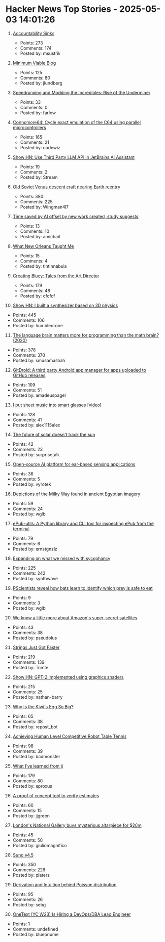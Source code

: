 # Hacker News Top Stories - 2025-05-03 14:01:26

1. [Accountability Sinks](https://250bpm.substack.com/p/accountability-sinks)
   - Points: 273
   - Comments: 174
   - Posted by: msustrik

2. [Minimum Viable Blog](https://ostwilkens.se/blog/setting-up-blog)
   - Points: 125
   - Comments: 80
   - Posted by: jlundberg

3. [Speedrunning and Modding the Incredibles: Rise of the Underminer](https://farlow.dev/2025/05/02/rotu)
   - Points: 33
   - Comments: 0
   - Posted by: farlow

4. [Connomore64: Cycle exact emulation of the C64 using parallel microcontrollers](https://github.com/c1570/Connomore64)
   - Points: 165
   - Comments: 21
   - Posted by: codewiz

5. [Show HN: Use Third Party LLM API in JetBrains AI Assistant](https://github.com/Stream29/ProxyAsLocalModel)
   - Points: 19
   - Comments: 2
   - Posted by: Stream

6. [Old Soviet Venus descent craft nearing Earth reentry](https://www.leonarddavid.com/old-soviet-venus-descent-craft-nearing-earth-reentry/)
   - Points: 380
   - Comments: 225
   - Posted by: Wingman4l7

7. [Time saved by AI offset by new work created, study suggests](https://arstechnica.com/ai/2025/05/time-saved-by-ai-offset-by-new-work-created-study-suggests/)
   - Points: 13
   - Comments: 10
   - Posted by: amichail

8. [What New Orleans Taught Me](https://commonedge.org/what-new-orleans-taught-me/)
   - Points: 15
   - Comments: 4
   - Posted by: tintinnabula

9. [Creating Bluey: Tales from the Art Director](https://substack.com/home/post/p-160039885)
   - Points: 179
   - Comments: 48
   - Posted by: cfcfcf

10. [Show HN: I built a synthesizer based on 3D physics](https://anukari.com)
   - Points: 445
   - Comments: 106
   - Posted by: humbledrone

11. [The language brain matters more for programming than the math brain? (2020)](https://massivesci.com/articles/programming-math-language-python-women-in-science/)
   - Points: 378
   - Comments: 370
   - Posted by: smusamashah

12. [GitDroid: A third party Android app manager for apps uploaded to GitHub releases](https://github.com/TechnicJelle/GitDroid)
   - Points: 109
   - Comments: 51
   - Posted by: amadeuspagel

13. [I put sheet music into smart glasses [video]](https://www.youtube.com/watch?v=j36u2i7PKKE)
   - Points: 128
   - Comments: 41
   - Posted by: alex1115alex

14. [The future of solar doesn't track the sun](https://terraformindustries.wordpress.com/2025/04/29/the-future-of-solar-doesnt-track-the-sun/)
   - Points: 42
   - Comments: 23
   - Posted by: surprisetalk

15. [Open-source AI platform for ear-based sensing applications](https://open-earable.teco.edu/)
   - Points: 36
   - Comments: 5
   - Posted by: vyrotek

16. [Depictions of the Milky Way found in ancient Egyptian imagery](https://phys.org/news/2025-04-depictions-milky-ancient-egyptian-imagery.html)
   - Points: 59
   - Comments: 24
   - Posted by: wglb

17. [ePub-utils: A Python library and CLI tool for inspecting ePub from the terminal](https://github.com/ernestofgonzalez/epub-utils)
   - Points: 79
   - Comments: 6
   - Posted by: ernstgnzlz

18. [Expanding on what we missed with sycophancy](https://openai.com/index/expanding-on-sycophancy/)
   - Points: 225
   - Comments: 242
   - Posted by: synthwave

19. [PScientists reveal how bats learn to identify which prey is safe to eat](https://phys.org/news/2025-04-palatable-poisonous-scientists-reveal-prey.html)
   - Points: 9
   - Comments: 3
   - Posted by: wglb

20. [We know a little more about Amazon's super-secret satellites](https://arstechnica.com/space/2025/05/we-finally-know-a-little-more-about-amazons-super-secret-satellites/)
   - Points: 43
   - Comments: 38
   - Posted by: pseudolus

21. [Strings Just Got Faster](https://inside.java/2025/05/01/strings-just-got-faster/)
   - Points: 219
   - Comments: 139
   - Posted by: Tomte

22. [Show HN: GPT-2 implemented using graphics shaders](https://github.com/nathan-barry/gpt2-webgl)
   - Points: 215
   - Comments: 25
   - Posted by: nathan-barry

23. [Why Is the Kiwi's Egg So Big?](https://www.audubon.org/magazine/why-kiwis-egg-so-big)
   - Points: 65
   - Comments: 38
   - Posted by: repost_bot

24. [Achieving Human Level Competitive Robot Table Tennis](https://sites.google.com/view/competitive-robot-table-tennis/home?pli=1)
   - Points: 98
   - Comments: 39
   - Posted by: badmonster

25. [What I've learned from jj](https://zerowidth.com/2025/what-ive-learned-from-jj/)
   - Points: 179
   - Comments: 80
   - Posted by: eproxus

26. [A proof of concept tool to verify estimates](https://terrytao.wordpress.com/2025/05/01/a-proof-of-concept-tool-to-verify-estimates/)
   - Points: 60
   - Comments: 15
   - Posted by: jjgreen

27. [London's National Gallery buys mysterious altarpiece for $20m](https://www.theartnewspaper.com/2025/05/01/national-gallery-buys-mysterious-altarpiece-for-20m)
   - Points: 45
   - Comments: 50
   - Posted by: giuliomagnifico

28. [Suno v4.5](https://suno.com/explore/)
   - Points: 350
   - Comments: 226
   - Posted by: platers

29. [Derivation and Intuition behind Poisson distribution](https://antaripasaha.notion.site/Derivation-and-Intuition-behind-Poisson-distribution-1255314a56398062bf9dd9049fb1c396)
   - Points: 95
   - Comments: 26
   - Posted by: sebg

30. [OneText (YC W23) Is Hiring a DevOps/DBA Lead Engineer](undefined)
   - Points: 1
   - Comments: undefined
   - Posted by: bluepnume

